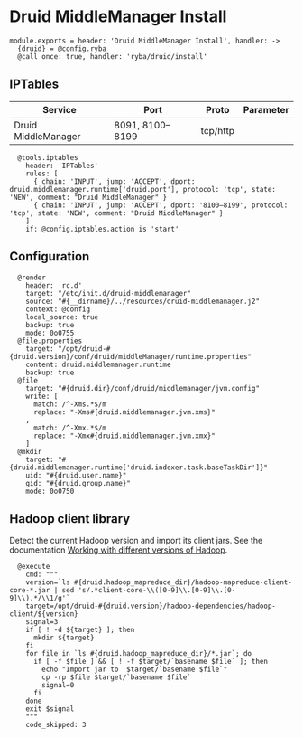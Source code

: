 
# Druid MiddleManager Install

    module.exports = header: 'Druid MiddleManager Install', handler: ->
      {druid} = @config.ryba
      @call once: true, handler: 'ryba/druid/install'

## IPTables

| Service             | Port | Proto    | Parameter                   |
|---------------------|------|----------|-----------------------------|
| Druid MiddleManager | 8091, 8100–8199 | tcp/http |                  |

      @tools.iptables
        header: 'IPTables'
        rules: [
          { chain: 'INPUT', jump: 'ACCEPT', dport: druid.middlemanager.runtime['druid.port'], protocol: 'tcp', state: 'NEW', comment: "Druid MiddleManager" }
          { chain: 'INPUT', jump: 'ACCEPT', dport: '8100–8199', protocol: 'tcp', state: 'NEW', comment: "Druid MiddleManager" }
        ]
        if: @config.iptables.action is 'start'

## Configuration

      @render
        header: 'rc.d'
        target: "/etc/init.d/druid-middlemanager"
        source: "#{__dirname}/../resources/druid-middlemanager.j2"
        context: @config
        local_source: true
        backup: true
        mode: 0o0755
      @file.properties
        target: "/opt/druid-#{druid.version}/conf/druid/middleManager/runtime.properties"
        content: druid.middlemanager.runtime
        backup: true
      @file
        target: "#{druid.dir}/conf/druid/middlemanager/jvm.config"
        write: [
          match: /^-Xms.*$/m
          replace: "-Xms#{druid.middlemanager.jvm.xms}"
        ,
          match: /^-Xmx.*$/m
          replace: "-Xmx#{druid.middlemanager.jvm.xmx}"
        ]
      @mkdir
        target: "#{druid.middlemanager.runtime['druid.indexer.task.baseTaskDir']}"
        uid: "#{druid.user.name}"
        gid: "#{druid.group.name}"
        mode: 0o0750

## Hadoop client library

Detect the current Hadoop version and import its client jars. See the 
documentation [Working with different versions of Hadoop](https://github.com/druid-io/druid/blob/master/docs/content/operations/other-hadoop.md).

      @execute
        cmd: """
        version=`ls #{druid.hadoop_mapreduce_dir}/hadoop-mapreduce-client-core-*.jar | sed 's/.*client-core-\\([0-9]\\.[0-9]\\.[0-9]\\).*/\\1/g'`
        target=/opt/druid-#{druid.version}/hadoop-dependencies/hadoop-client/${version}
        signal=3
        if [ ! -d ${target} ]; then
          mkdir ${target}
        fi
        for file in `ls #{druid.hadoop_mapreduce_dir}/*.jar`; do
          if [ -f $file ] && [ ! -f $target/`basename $file` ]; then
            echo "Import jar to  $target/`basename $file`"
            cp -rp $file $target/`basename $file`
            signal=0
          fi
        done
        exit $signal
        """
        code_skipped: 3
